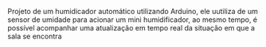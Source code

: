 Projeto de um humidicador automático utilizando Arduino, ele uutiliza de um sensor de umidade para acionar um mini humidificador, ao mesmo tempo, é possível acompanhar uma atualização em tempo real da situação em que a sala se encontra
